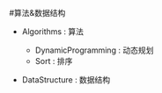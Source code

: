 #算法&数据结构

- Algorithms : 算法
  - DynamicProgramming : 动态规划 
  -  Sort : 排序

- DataStructure : 数据结构

  